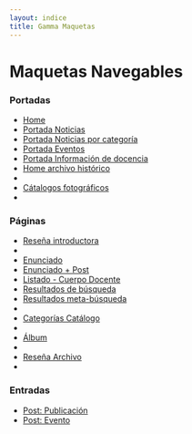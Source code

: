 ```yaml
---
layout: indice
title: Gamma Maquetas
---
```

<h1 class='abuela blanco'>Maquetas Navegables</h1>
<h3 class='abuela blanco'>Portadas</h3>
<ul>
  <li><a class='mama' href="pags/home">Home <i class="icn icn-visto icn-md burdeo-opuesto"></i></a></li>
  <li><a class='mama' href="pags/portada_noticias">Portada Noticias <i class="icn icn-visto icn-md burdeo-opuesto"></i></a></li>
  <li><a class='mama' href="pags/categoria_noticias">Portada Noticias por categoría <i class="icn icn-visto icn-md burdeo-opuesto"></i></a></li>
  <li><a class='mama' href="pags/portada_eventos">Portada Eventos <i class="icn icn-visto icn-md burdeo-opuesto"></i></a></li>
  <li><a class='mama' href="pags/informacion_academica">Portada Información de docencia <i class="icn icn-visto icn-md burdeo-opuesto"></i></a></li>
  <li><a class='mama' href="pags/home-archivo">Home archivo histórico <i class="icn icn-visto icn-md"></i></a><li>
  <li><a class='mama' href="pags/portada-catalogo">Cátalogos fotográficos<i class="icn icn-visto icn-md"></i></a><li>
</ul>
<h3 class='abuela blanco'>Páginas</h3>
<ul>
  <li><a class='mama' href="pags/resena_introductora">Reseña introductora<i class="icn icn-visto icn-md burdeo-opuesto"></i></a><li>
  <li><a class='mama' href="pags/enunciado">Enunciado<i class="icn icn-visto burdeo-opuesto icn-md"></i></a></li>
  <li><a class='mama' href="pags/enunciado-post">Enunciado + Post<i class="icn icn-visto icn-md burdeo-opuesto"></i></a></li>
  <li><a class='mama' href="pags/listado-cuerpo-docente">Listado - Cuerpo Docente <i class="icn icn-visto icn-md burdeo-opuesto"></i></a></li>
  <li><a class='mama' href="pags/resultado-busqueda">Resultados de búsqueda <i class="icn icn-visto icn-md burdeo-opuesto"></i></a></li>
  <li><a class='mama' href="pags/meta-busqueda.html">Resultados meta-búsqueda <i class="icn icn-vineta icn-md"></i></a><li>
  <li><a class='mama' href="pags/categoria-catalogo">Categorías Catálogo<i class="icn icn-visto icn-md"></i></a><li>
  <li><a class='mama' href="pags/album-catalogo">Álbum <i class="icn icn-visto icn-md"></i></a><li>
  <li><a class='mama' href="pags/resena-ahjva">Reseña Archivo <i class="icn icn-visto icn-md"></i></a><li>
</ul>
<h3 class='abuela blanco'>Entradas</h3>
<ul>
  <li><a class='mama' href="pags/publicacion">Post: Publicación <i class="icn icn-visto icn-md burdeo-opuesto"></i></a></li>
  <li><a class='mama' href="pags/evento">Post: Evento <i class="icn icn-visto icn-md burdeo-opuesto"></i></a></li>
</ul>
